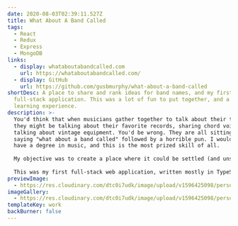 ```yaml
---
date: 2020-08-03T02:39:11.527Z
title: What About A Band Called
tags:
  - React
  - Redux
  - Express
  - MongoDB
links:
  - display: whataboutabandcalled.com
    url: https://whataboutabandcalled.com/
  - display: GitHub
    url: https://github.com/gusbmurphy/what-about-a-band-called
shortDesc: A place to share and rank ideas for band names, and my first real
  full-stack application. This was a lot of fun to put together, and a great
  learning experience.
description: >-
  You'd think that when musicians gather together to talk about their trade,
  they might be talking about their favorite records, sharing chord voicings, or
  talking about vintage equipment. You'd be wrong. They are all sitting around
  saying "what about a band called" followed by a horrible pun. I would know—I
  have a degree in music, and this is the most prized skill of all.  
    
  My objective was to create a place where it could be settled (and unsettled) who has the worst of the puns, the most esoteric of the references, and—thereby—who is the greatest musician. Users are able to sort submitted band names by a few parameters, and can make an account to submit their own, and vote on others'.  
    
  This was my first full-stack web application, written mostly in TypeScript using React, Redux, Express and MongoDB. More specifically, I made some detours to learn about Redux-Saga, the fantastic Redux Toolkit, Enzyme and Sinon in testing (although much of that functionality was eclipsed with TypeScript and typed variations of other libraries), and Mongoose (ultimately Typegoose to take advantage of TypeScript) for interaction with the database.
previewImage:
  - https://res.cloudinary.com/dtc0i7udk/image/upload/v1596425098/personal-site/Kapture_2020-08-02_at_22.22.44_plorcx.gif
imageGallery:
  - https://res.cloudinary.com/dtc0i7udk/image/upload/v1596425098/personal-site/Kapture_2020-08-02_at_22.22.44_plorcx.gif
templateKey: work
backBurner: false
---
```

